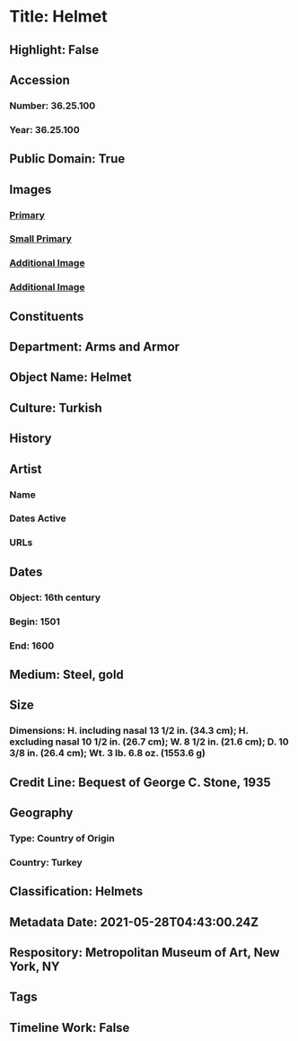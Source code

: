# Title: Helmet
## Highlight: False
## Accession
### Number: 36.25.100
### Year: 36.25.100
## Public Domain: True
## Images
### [Primary](https://images.metmuseum.org/CRDImages/aa/original/DP147159.jpg)
### [Small Primary](https://images.metmuseum.org/CRDImages/aa/web-large/DP147159.jpg)
### [Additional Image](https://images.metmuseum.org/CRDImages/aa/original/DP147157.jpg)
### [Additional Image](https://images.metmuseum.org/CRDImages/aa/original/DP147158.jpg)
## Constituents
## Department: Arms and Armor
## Object Name: Helmet
## Culture: Turkish
## History
## Artist
### Name
### Dates Active
### URLs
## Dates
### Object: 16th century
### Begin: 1501
### End: 1600
## Medium: Steel, gold
## Size
### Dimensions: H. including nasal 13 1/2 in. (34.3 cm); H. excluding nasal 10 1/2 in. (26.7 cm); W. 8 1/2 in. (21.6 cm); D. 10 3/8 in. (26.4 cm); Wt. 3 lb. 6.8 oz. (1553.6 g)
## Credit Line: Bequest of George C. Stone, 1935
## Geography
### Type: Country of Origin
### Country: Turkey
## Classification: Helmets
## Metadata Date: 2021-05-28T04:43:00.24Z
## Respository: Metropolitan Museum of Art, New York, NY
## Tags
## Timeline Work: False